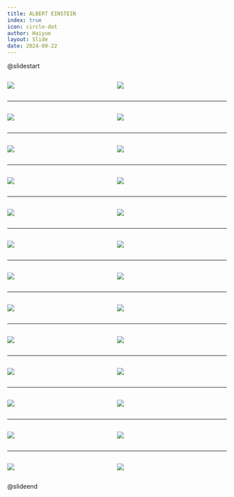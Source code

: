 ```yaml
---
title: ALBERT EINSTEIN
index: true
icon: circle-dot
author: Haiyue
layout: Slide
date: 2024-09-22
---
```

 
@slidestart

<div style="display:flex">
<div style="flex:1">

![](https://raw.githubusercontent.com/yclord/reading/refs/heads/master/english/Level-T/ALBERT%20EINSTEIN/001.webp)
</div>
<div style="flex:1">

![](https://raw.githubusercontent.com/yclord/reading/refs/heads/master/english/Level-T/ALBERT%20EINSTEIN/002.webp)
</div>
</div>

---

<div style="display:flex">
<div style="flex:1">

![](https://raw.githubusercontent.com/yclord/reading/refs/heads/master/english/Level-T/ALBERT%20EINSTEIN/003.webp)
</div>
<div style="flex:1">

![](https://raw.githubusercontent.com/yclord/reading/refs/heads/master/english/Level-T/ALBERT%20EINSTEIN/004.webp)
</div>
</div>

---

<div style="display:flex">
<div style="flex:1">

![](https://raw.githubusercontent.com/yclord/reading/refs/heads/master/english/Level-T/ALBERT%20EINSTEIN/005.webp)
</div>
<div style="flex:1">

![](https://raw.githubusercontent.com/yclord/reading/refs/heads/master/english/Level-T/ALBERT%20EINSTEIN/006.webp)
</div>
</div>

---

<div style="display:flex">
<div style="flex:1">

![](https://raw.githubusercontent.com/yclord/reading/refs/heads/master/english/Level-T/ALBERT%20EINSTEIN/007.webp)
</div>
<div style="flex:1">

![](https://raw.githubusercontent.com/yclord/reading/refs/heads/master/english/Level-T/ALBERT%20EINSTEIN/008.webp)
</div>
</div>

---

<div style="display:flex">
<div style="flex:1">

![](https://raw.githubusercontent.com/yclord/reading/refs/heads/master/english/Level-T/ALBERT%20EINSTEIN/009.webp)
</div>
<div style="flex:1">

![](https://raw.githubusercontent.com/yclord/reading/refs/heads/master/english/Level-T/ALBERT%20EINSTEIN/010.webp)
</div>
</div>

---

<div style="display:flex">
<div style="flex:1">

![](https://raw.githubusercontent.com/yclord/reading/refs/heads/master/english/Level-T/ALBERT%20EINSTEIN/011.webp)
</div>
<div style="flex:1">

![](https://raw.githubusercontent.com/yclord/reading/refs/heads/master/english/Level-T/ALBERT%20EINSTEIN/012.webp)
</div>
</div>

---

<div style="display:flex">
<div style="flex:1">

![](https://raw.githubusercontent.com/yclord/reading/refs/heads/master/english/Level-T/ALBERT%20EINSTEIN/013.webp)
</div>
<div style="flex:1">

![](https://raw.githubusercontent.com/yclord/reading/refs/heads/master/english/Level-T/ALBERT%20EINSTEIN/014.webp)
</div>
</div>

---

<div style="display:flex">
<div style="flex:1">

![](https://raw.githubusercontent.com/yclord/reading/refs/heads/master/english/Level-T/ALBERT%20EINSTEIN/015.webp)
</div>
<div style="flex:1">

![](https://raw.githubusercontent.com/yclord/reading/refs/heads/master/english/Level-T/ALBERT%20EINSTEIN/016.webp)
</div>
</div>

---

<div style="display:flex">
<div style="flex:1">

![](https://raw.githubusercontent.com/yclord/reading/refs/heads/master/english/Level-T/ALBERT%20EINSTEIN/017.webp)
</div>
<div style="flex:1">

![](https://raw.githubusercontent.com/yclord/reading/refs/heads/master/english/Level-T/ALBERT%20EINSTEIN/018.webp)
</div>
</div>

---

<div style="display:flex">
<div style="flex:1">

![](https://raw.githubusercontent.com/yclord/reading/refs/heads/master/english/Level-T/ALBERT%20EINSTEIN/019.webp)
</div>
<div style="flex:1">

![](https://raw.githubusercontent.com/yclord/reading/refs/heads/master/english/Level-T/ALBERT%20EINSTEIN/020.webp)
</div>
</div>

---

<div style="display:flex">
<div style="flex:1">

![](https://raw.githubusercontent.com/yclord/reading/refs/heads/master/english/Level-T/ALBERT%20EINSTEIN/021.webp)
</div>
<div style="flex:1">

![](https://raw.githubusercontent.com/yclord/reading/refs/heads/master/english/Level-T/ALBERT%20EINSTEIN/022.webp)
</div>
</div>

---

<div style="display:flex">
<div style="flex:1">

![](https://raw.githubusercontent.com/yclord/reading/refs/heads/master/english/Level-T/ALBERT%20EINSTEIN/023.webp)
</div>
<div style="flex:1">

![](https://raw.githubusercontent.com/yclord/reading/refs/heads/master/english/Level-T/ALBERT%20EINSTEIN/024.webp)
</div>
</div>

---

<div style="display:flex">
<div style="flex:1">

![](https://raw.githubusercontent.com/yclord/reading/refs/heads/master/english/Level-T/ALBERT%20EINSTEIN/025.webp)
</div>
<div style="flex:1">

![](https://raw.githubusercontent.com/yclord/reading/refs/heads/master/english/Level-T/ALBERT%20EINSTEIN/026.webp)
</div>
</div>

@slideend